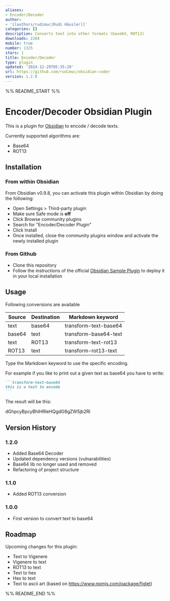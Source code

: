 ```yaml
---
aliases:
- Encoder/Decoder
author:
- '[[authors/rudimuc|Rudi Häusler]]'
categories: []
description: Converts text into other formats (base64, ROT13)
downloads: 2204
mobile: true
number: 1325
stars: 1
title: Encoder/Decoder
type: plugin
updated: '2024-12-29T05:35:20'
url: https://github.com/rudimuc/obsidian-coder
version: 1.2.0
---
```


%% README_START %%

# Encoder/Decoder Obsidian Plugin

This is a plugin for [Obsidian](https://obsidian.md) to encode / decode texts.

Currently supported algorithms are: 
- Base64
- ROT13

## Installation
### From within Obsidian
From Obsidian v0.9.8, you can activate this plugin within Obsidian by doing the following:
- Open Settings > Third-party plugin
- Make sure Safe mode is **off**
- Click Browse community plugins
- Search for "Encoder/Decoder Plugin"
- Click Install
- Once installed, close the community plugins window and activate the newly installed plugin

### From Github
- Clone this repository
- Follow the instructions of the official [Obsidian Sample Plugin](https://github.com/obsidianmd/obsidian-sample-plugin) to deploy it in your local installation

## Usage

Following conversions are available

| Source    | Destination   | Markdown keyword       |
|-----------|---------------|------------------------|
| text      | base64        | transform-text-base64  |
| base64    | text          | transform-base64-text  |
| text      | ROT13         | transform-text-rot13   |
| ROT13     | text          | transform-rot13-text   |


Type the Markdown keyword to use the specific encoding.

For example if you like to print out a given text as base64 you have to write:

````markdown
```transform-text-base64
this is a text to encode
```
````

The result will be this:

dGhpcyBpcyBhIHRleHQgdG8gZW5jb2Rl

## Version History

### 1.2.0
- Added Base64 Decoder
- Updated dependency versions (vulnarabilities)
- Base64 lib no longer used and removed
- Refactoring of project structure

### 1.1.0
- Added ROT13 conversion

### 1.0.0
- First version to convert text to base64


## Roadmap

Upcoming changes for this plugin:

- Text to Vigenere
- Vigenere to text
- ROT13 to text
- Text to hex
- Hex to text
- Text to ascii art (based on https://www.npmjs.com/package/figlet)


%% README_END %%